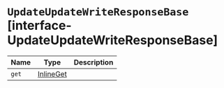 # `UpdateUpdateWriteResponseBase` [interface-UpdateUpdateWriteResponseBase]

| Name | Type | Description |
| - | - | - |
| `get` | [InlineGet](./InlineGet.md)<TDocument> | &nbsp; |
